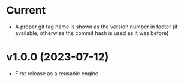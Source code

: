 # Current

- A proper git tag name is shown as the version number in footer (if available, otherwise the commit hash is used as it was before)

# v1.0.0  (2023-07-12)

- First release as a reusable engine
